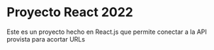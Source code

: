 # Proyecto React 2022

Este es un proyecto hecho en React.js que permite conectar a la API provista para acortar URLs